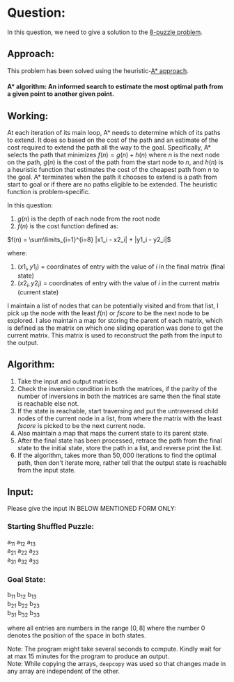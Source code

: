 # Question:
In this question, we need to give a solution to the [8-puzzle problem](http://gamescrafters.berkeley.edu/site-legacy-archive-sp20/games.php?puzzle=8puzzle).

## Approach:
This problem has been solved using the heuristic-[A* approach](https://en.wikipedia.org/wiki/A*_search_algorithm).<br>
#### A* algorithm: An informed search to estimate the most optimal path from a given point to another given point.

## Working: 
At each iteration of its main loop, A* needs to determine which of its paths to extend.
It does so based on the cost of the path and an estimate of the cost required to extend
the path all the way to the goal. Specifically, A* selects the path that minimizes $f(n)=g(n)+h(n)$
where $n$ is the next node on the path, $g(n)$ is the cost of the path from the start node to $n$, 
and $h(n)$ is a heuristic function that estimates the cost of the cheapest path from $n$ to the goal. 
A* terminates when the path it chooses to extend is a path from start to goal or if there are no paths eligible to be extended.
The heuristic function is problem-specific.

In this question:
1. $g(n)$ is the depth of each node from the root node
2. $f(n)$ is the cost function defined as:

$f(n) =  \sum\limits_{i=1}^{i=8} |x1_i - x2_i| + |y1_i - y2_i|$

where: 
1. $(x1_i, y1_i)$ = coordinates of entry with the value of $i$ in the final matrix   (final state) 
2. $(x2_i, y2_i)$ = coordinates of entry with the value of $i$ in the current matrix (current state)


I maintain a list of nodes that can be potentially visited and from that list, I pick up the node with the least
$f(n)$ or $fscore$ to be the next node to be explored.
I also maintain a map for storing the parent of each matrix, which is defined as the matrix on which one sliding 
operation was done to get the current matrix. This matrix is used to reconstruct the path from the input
to the output.

## Algorithm:
1. Take the input and output matrices
2. Check the inversion condition in both the matrices, if the parity of the number of inversions in both
    the matrices are same then the final state is reachable else not.
3. If the state is reachable, start traversing and put the untraversed child nodes of the current node in 
    a list, from where the matrix with the least $fscore$ is picked to be the next current node.
4. Also maintain a map that maps the current state to its parent state.
5. After the final state has been processed, retrace the path from the final state to the initial state, store the path in a list, and reverse print the list.
6. If the algorithm, takes more than $50,000$ iterations to find the optimal path, then don't iterate more, rather tell that the output state is reachable from the input state.

## Input:
Please give the input IN BELOW MENTIONED FORM ONLY:

### Starting Shuffled Puzzle:

a<sub>11</sub> a<sub>12</sub> a<sub>13</sub> <br>
a<sub>21</sub> a<sub>22</sub> a<sub>23</sub> <br>
a<sub>31</sub> a<sub>32</sub> a<sub>33</sub>

### Goal State:

b<sub>11</sub> b<sub>12</sub> b<sub>13</sub> <br>
b<sub>21</sub> b<sub>22</sub> b<sub>23</sub> <br>
b<sub>31</sub> b<sub>32</sub> b<sub>33</sub>

where all entries are numbers in the range $[0, 8]$ where the number $0$ denotes the position of the space in both states.

Note: The program might take several seconds to compute. Kindly wait for at max $15$ minutes for the program to produce an output. <br>
Note: While copying the arrays, `deepcopy` was used so that changes made in any array are independent of the other.
